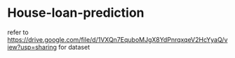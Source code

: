 # House-loan-prediction
refer to https://drive.google.com/file/d/1VXQn7EquboMJgX8YdPnrqxqeV2HcYyaQ/view?usp=sharing for dataset
